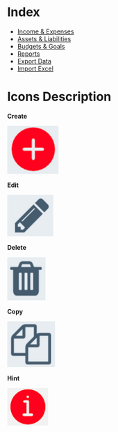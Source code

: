 # Index

- [Income & Expenses ](incomeexpenses.md)
- [Assets & Liabilities](assetsliabilities.md)
- [Budgets & Goals](budgetsGoals.md)
- [Reports](reports.md)
- [Export Data](exportdata.md)
- [Import Excel](importexcel.md)



# Icons Description
**Create**

![Create](../images/icons/create.png)

**Edit**

![Edit](../images/icons/edit.png)

**Delete**

![Delete](../images/icons/delete.png) 

**Copy**

![Copy](../images/icons/copy.png)

**Hint**

![Hint](../images/icons/hint.png)
